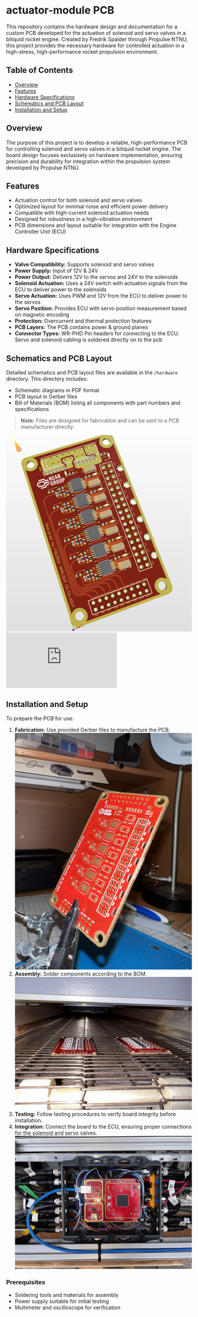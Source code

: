 # actuator-module PCB

This repository contains the hardware design and documentation for a custom PCB developed for the actuation of solenoid and servo valves in a biliquid rocket engine. Created by Fredrik Spalder through Propulse NTNU, this project provides the necessary hardware for controlled actuation in a high-stress, high-performance rocket propulsion environment.


## Table of Contents

- [Overview](#overview)
- [Features](#features)
- [Hardware Specifications](#hardware-specifications)
- [Schematics and PCB Layout](#schematics-and-pcb-layout)
- [Installation and Setup](#installation-and-setup)

## Overview

The purpose of this project is to develop a reliable, high-performance PCB for controlling solenoid and servo valves in a biliquid rocket engine. The board design focuses exclusively on hardware implementation, ensuring precision and durability for integration within the propulsion system developed by Propulse NTNU.

## Features

- Actuation control for both solenoid and servo valves
- Optimized layout for minimal noise and efficient power delivery
- Compatible with high-current solenoid actuation needs
- Designed for robustness in a high-vibration environment
- PCB dimensions and layout suitable for integration with the Engine Controller Unit (ECU)

## Hardware Specifications

- **Valve Compatibility:** Supports solenoid and servo valves
- **Power Supply:** Input of 12V & 24V
- **Power Output:** Delivers 12V to the servos and 24V to the solenoids
- **Solenoid Actuation:** Uses a 24V switch with actuation signals from the ECU to deliver power to the solenoids
- **Servo Actuation:** Uses PWM and 12V from the ECU to deliver power to the servos
- **Servo Position:** Provides ECU with servo position measurement based on magnetic encoding
- **Protection:** Overcurrent and thermal protection features
- **PCB Layers:** The PCB contains power & ground planes
- **Connector Types:** WR-PHD Pin headers for connecting to the ECU. Servo and solenoid cabling is soldered directly on to the pcb

## Schematics and PCB Layout

Detailed schematics and PCB layout files are available in the `/hardware` directory. This directory includes:

- Schematic diagrams in PDF format
- PCB layout in Gerber files
- Bill of Materials (BOM) listing all components with part numbers and specifications

> **Note:** Files are designed for fabrication and can be sent to a PCB manufacturer directly.

![image](https://github.com/spalder/Actuator-PCB/blob/main/images/IMG_6322.PNG)
![Actuator Module Schematic.pdf](https://github.com/spalder/Actuator-PCB/blob/main/hardware/Actuator%20Module%20Schematic.pdf)

## Installation and Setup

To prepare the PCB for use:

1. **Fabrication:** Use provided Gerber files to manufacture the PCB.
   ![Actuator PCB 6306.jpg](https://github.com/spalder/Actuator-PCB/blob/main/images/Actuator%20PCB%206396.jpg)
2. **Assembly:** Solder components according to the BOM.
   ![IMG 6400.jpg](https://github.com/spalder/Actuator-PCB/blob/main/images/IMG%206400.jpg)
3. **Testing:** Follow testing procedures to verify board integrity before installation.
4. **Integration:** Connect the board to the ECU, ensuring proper connections for the solenoid and servo valves.
   ![IMG_6578.jpeg](https://github.com/spalder/Actuator-PCB/blob/main/images/IMG_6578.jpeg)

### Prerequisites

- Soldering tools and materials for assembly
- Power supply suitable for initial testing
- Multimeter and oscilloscope for verification
